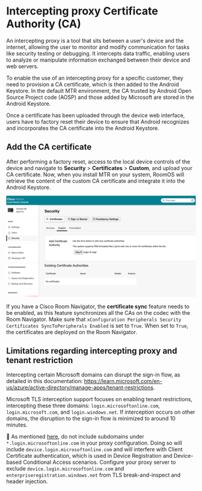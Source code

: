 # Intercepting proxy Certificate Authority (CA)

An intercepting proxy is a tool that sits between a user's device and the internet, allowing the user to monitor and modify communication for tasks like security testing or debugging. It intercepts data traffic, enabling users to analyze or manipulate information exchanged between their device and web servers.

To enable the use of an intercepting proxy for a specific customer, they need to provision a CA certificate, which is then added to the Android Keystore. In the default MTR environment, the CA trusted by Android Open Source Project code (AOSP) and those added by Microsoft are stored in the Android Keystore.

Once a certificate has been uploaded through the device web interface, users have to factory reset their device to ensure that Android recognizes and incorporates the CA certificate into the Android Keystore.

## Add the CA certificate

After performing a factory reset, access to the local device controls of the device and navigate to **Security** > **Certificates** > **Custom**, and upload your CA certificate. Now, when you install MTR on your system, RoomOS will retrieve the content of the custom CA certificate and integrate it into the Android Keystore. 

<img src="/doc/images/MTR/UploadCertificates.png" style="width: 700px" />

If you have a Cisco Room Navigator, the **certificate sync** feature needs to be enabled, as this feature synchronizes all the CAs on the codec with the Room Navigator.
Make sure that `xConfiguration Peripherals Security Certificates SyncToPeripherals Enabled` is set to `True`. When set to `True`, the certificates are deployed on the Room Navigator.


## Limitations regarding intercepting proxy and tenant restriction 

Intercepting certain Microsoft domains can disrupt the sign-in flow, as detailed in this documentation: https://learn.microsoft.com/en-us/azure/active-directory/manage-apps/tenant-restrictions.

Microsoft TLS interception support focuses on enabling tenant restrictions, intercepting these three domains: `login.microsoftonline.com`, `login.microsoft.com`, and `login.windows.net`. If interception occurs on other domains, the disruption to the sign-in flow is minimized to around 10 minutes.

📝 As mentioned [here](https://learn.microsoft.com/en-us/entra/identity/enterprise-apps/tenant-restrictions), do not include subdomains under `*.login.microsoftonline.com` in your proxy configuration. Doing so will include `device.login.microsoftonline.com` and will interfere with Client Certificate authentication, which is used in Device Registration and Device-based Conditional Access scenarios. Configure your proxy server to exclude `device.login.microsoftonline.com` and `enterpriseregistration.windows.net` from TLS break-and-inspect and header injection.
